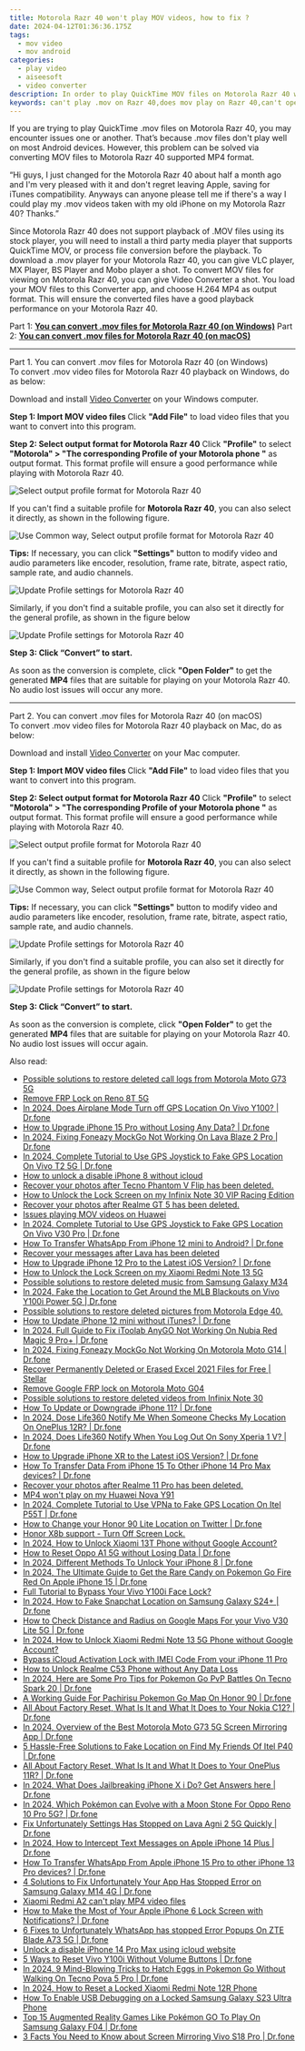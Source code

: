 ```yaml
---
title: Motorola Razr 40 won't play MOV videos, how to fix ?
date: 2024-04-12T01:36:36.175Z
tags: 
  - mov video
  - mov android
categories: 
  - play video
  - aiseesoft
  - video converter
description: In order to play QuickTime MOV files on Motorola Razr 40 without glitches, it is wise to get a professional MOV to Motorola Razr 40 converter. With its help, you can easily convert MOV files into Motorola Razr 40 preferred MP4 format. 
keywords: can't play .mov on Razr 40,does mov play on Razr 40,can't open .mov on Razr 40,Motorola  mov support,watch .mov on Motorola ,will mov play on Motorola Razr 40,best mov transcoder android,mov converter android 2018,video to mp4 codec converter for android,tv Motorola mov 265,mov to h264 converter android,how to convert mov into h264 on android
---
```


<div class="atpl-content atpl-for-aiseesoft-video-converter play-mov-on-android">

<div class="atpl-post-description-part-1">
<div class="tpl-content-sub-paragraph-normal">
  <p>
    If you are trying to play QuickTime .mov files on Motorola Razr 40, you may encounter issues one or another. That’s because .mov files don't play well on most Android devices. However, this problem can be solved via converting MOV files to Motorola Razr 40 supported MP4 format. 
  </p>
</div>
</div>



<div class="atpl-post-description-part-2">
<div class="tpl-content-sub-paragraph-question">
  “Hi guys, I just changed for the Motorola Razr 40 about half a month ago and I'm very pleased with it and don't regret leaving Apple, saving for iTunes compatibility. Anyways can anyone please tell me if there's a way I could play my .mov videos taken with my old iPhone on my Motorola Razr 40? Thanks.”
</div>
<div class="tpl-content-sub-paragraph-content">
<p>
  Since Motorola Razr 40 does not support playback of .MOV files using its stock player, you will need to install a third party media player that supports QuickTime MOV, or process file conversion before the playback. To download a .mov player for your Motorola Razr 40, you can give VLC player, MX Player, BS Player and Mobo player a shot. To convert MOV files for viewing on Motorola Razr 40, you can give Video Converter a shot. You load your MOV files to this Converter app, and choose H.264 MP4 as output format. This will ensure the converted files have a good playback performance on your Motorola Razr 40.
</p>
</div>
</div>

Part 1: <strong><a href="#p1">You can convert .mov files for Motorola Razr 40 (on Windows)</a></strong>
Part 2: <strong><a href="#p2">You can convert .mov files for Motorola Razr 40 (on macOS)</a></strong>

<!-- Part 1 -->
<a id="p1" name="p1" ></a><hr>

<div class="atpl-step-part-style">Part 1. You can convert .mov files for Motorola Razr 40 (on Windows)</div>
To convert .mov video files for Motorola Razr 40 playback on Windows, do as below:

Download and install <a class="atpl-step-content-a-style" href="https://tools.techidaily.com/aiseesoft-total-video-converter/" >Video Converter</a> on your Windows computer.


<strong>Step 1: Import MOV video files </strong>
Click <b>"Add File"</b> to load video files that you want to convert into this program.

<strong>Step 2: Select output format for Motorola Razr 40</strong>
Click <b>"Profile"</b> to select <b>"Motorola" > "The corresponding Profile of your Motorola phone "</b> as output format. This format profile will ensure a good performance while playing with Motorola Razr 40.

<img src="https://tools.techidaily.com/images/apps/aiseesoft/video-converter/devices/moto/fv.mp4/win/profile-5.png" class="atpl-imgstyle" alt="Select output profile format for Motorola Razr 40" />

If you can't find a suitable profile for **Motorola Razr 40**, you can also select it directly, as shown in the following figure.

<img src="https://tools.techidaily.com/images/apps/aiseesoft/video-converter/devices/common_android/fv.mp4/win/profile.png" class="atpl-imgstyle" alt="Use Common way, Select output profile format for Motorola Razr 40" />

<strong>Tips:</strong>
If necessary, you can click <b>"Settings"</b> button to modify video and audio parameters like encoder, resolution, frame rate, bitrate, aspect ratio, sample rate, and audio channels. 

<img src="https://tools.techidaily.com/images/apps/aiseesoft/video-converter/devices/moto/fv.mp4/win/settings-2.png" class="atpl-imgstyle"  alt="Update Profile settings for Motorola Razr 40" />

Similarly, if you don't find a suitable profile, you can also set it directly for the general profile, as shown in the figure below

<img src="https://tools.techidaily.com/images/apps/aiseesoft/video-converter/devices/common_android/fv.mp4/win/settings.png" class="atpl-imgstyle"  alt="Update Profile settings for Motorola Razr 40" />

<strong>Step 3: Click “Convert” to start.</strong>

As soon as the conversion is complete, click <b>"Open Folder"</b> to get the generated <b>MP4</b> files that are suitable for playing on your Motorola Razr 40. No audio lost issues will occur any more.

<!-- Part 2 -->
<a id="p2" name="p2"></a><hr>

<div class="atpl-step-part-style">Part 2. You can convert .mov files for Motorola Razr 40 (on macOS)</div>
To convert .mov video files for Motorola Razr 40 playback on Mac, do as below:

Download and install <a class="atpl-step-content-a-style" href="https://tools.techidaily.com/aiseesoft-total-video-converter/" >Video Converter</a> on your Mac computer.

<strong>Step 1: Import MOV video files </strong>
Click <b>"Add File"</b> to load video files that you want to convert into this program.

<strong>Step 2: Select output format for Motorola Razr 40</strong>
Click <b>"Profile"</b> to select <b>"Motorola" > "The corresponding Profile of your Motorola phone "</b> as output format. This format profile will ensure a good performance while playing with Motorola Razr 40.

<img src="https://tools.techidaily.com/images/apps/aiseesoft/video-converter/devices/moto/fv.mp4/mac/profile.png" class="atpl-imgstyle" alt="Select output profile format for Motorola Razr 40" />

If you can't find a suitable profile for **Motorola Razr 40**, you can also select it directly, as shown in the following figure.

<img src="https://tools.techidaily.com/images/apps/aiseesoft/video-converter/devices/common_android/fv.mp4/mac/profile.png" class="atpl-imgstyle" alt="Use Common way, Select output profile format for Motorola Razr 40" />

<strong>Tips:</strong>
If necessary, you can click <b>"Settings"</b> button to modify video and audio parameters like encoder, resolution, frame rate, bitrate, aspect ratio, sample rate, and audio channels. 

<img src="https://tools.techidaily.com/images/apps/aiseesoft/video-converter/devices/moto/fv.mp4/mac/settings.png" class="atpl-imgstyle"  alt="Update Profile settings for Motorola Razr 40" />

Similarly, if you don't find a suitable profile, you can also set it directly for the general profile, as shown in the figure below

<img src="https://tools.techidaily.com/images/apps/aiseesoft/video-converter/devices/common_android/fv.mp4/win/settings.png" class="atpl-imgstyle"  alt="Update Profile settings for Motorola Razr 40" />

<strong>Step 3: Click “Convert” to start.</strong>

As soon as the conversion is complete, click <b>"Open Folder"</b> to get the generated <b>MP4</b> files that are suitable for playing on your Motorola Razr 40. No audio lost issues will occur again.



<div class="atpl-post-end">
  <div class="atpl-post-device-model-description">
    
  </div>
</div>

<ins class="adsbygoogle"
     style="display:block"
     data-ad-client="ca-pub-7571918770474297"
     data-ad-slot="8358498916"
     data-ad-format="auto"
     data-full-width-responsive="true"></ins>


</div>
<ins class="adsbygoogle"
    style="display:block"
    data-ad-format="autorelaxed"
    data-ad-client="ca-pub-7571918770474297"
    data-ad-slot="1223367746"></ins>

<span class="atpl-alsoreadstyle">Also read:</span>
<div><ul>
<li><a href="https://review-topics.techidaily.com/possible-solutions-to-restore-deleted-call-logs-from-motorola-moto-g73-5g-by-fonelab-android-recover-call-logs/"><u>Possible solutions to restore deleted call logs from Motorola Moto G73 5G</u></a></li>
<li><a href="https://review-topics.techidaily.com/remove-frp-lock-on-reno-8t-5g-by-drfone-android-unlock-remove-google-frp/"><u>Remove FRP Lock on Reno 8T 5G</u></a></li>
<li><a href="https://review-topics.techidaily.com/in-2024-does-airplane-mode-turn-off-gps-location-on-vivo-y100-drfone-by-drfone-virtual-android/"><u>In 2024, Does Airplane Mode Turn off GPS Location On Vivo Y100? | Dr.fone</u></a></li>
<li><a href="https://review-topics.techidaily.com/how-to-upgrade-iphone-15-pro-without-losing-any-data-drfone-by-drfone-ios-system-repair-ios-system-repair/"><u>How to Upgrade iPhone 15 Pro without Losing Any Data? | Dr.fone</u></a></li>
<li><a href="https://review-topics.techidaily.com/in-2024-fixing-foneazy-mockgo-not-working-on-lava-blaze-2-pro-drfone-by-drfone-virtual-android/"><u>In 2024, Fixing Foneazy MockGo Not Working On Lava Blaze 2 Pro | Dr.fone</u></a></li>
<li><a href="https://review-topics.techidaily.com/in-2024-complete-tutorial-to-use-gps-joystick-to-fake-gps-location-on-vivo-t2-5g-drfone-by-drfone-virtual-android/"><u>In 2024, Complete Tutorial to Use GPS Joystick to Fake GPS Location On Vivo T2 5G | Dr.fone</u></a></li>
<li><a href="https://review-topics.techidaily.com/how-to-unlock-a-disable-iphone-8-without-icloud-by-drfone-ios-unlock-ios-unlock/"><u>How to unlock a disable iPhone 8 without icloud</u></a></li>
<li><a href="https://review-topics.techidaily.com/recover-your-photos-after-tecno-phantom-v-flip-has-been-deleted-by-fonelab-android-recover-photos/"><u>Recover your photos after Tecno Phantom V Flip has been deleted.</u></a></li>
<li><a href="https://review-topics.techidaily.com/how-to-unlock-the-lock-screen-on-my-infinix-note-30-vip-racing-edition-by-drfone-android-unlock-android-unlock/"><u>How to Unlock the Lock Screen on my Infinix Note 30 VIP Racing Edition</u></a></li>
<li><a href="https://review-topics.techidaily.com/recover-your-photos-after-realme-gt-5-has-been-deleted-by-fonelab-android-recover-photos/"><u>Recover your photos after Realme GT 5 has been deleted.</u></a></li>
<li><a href="https://review-topics.techidaily.com/issues-playing-mov-videos-on-huawei-by-aiseesoft-video-converter-play-mov-on-android/"><u>Issues playing MOV videos on Huawei </u></a></li>
<li><a href="https://review-topics.techidaily.com/in-2024-complete-tutorial-to-use-gps-joystick-to-fake-gps-location-on-vivo-v30-pro-drfone-by-drfone-virtual-android/"><u>In 2024, Complete Tutorial to Use GPS Joystick to Fake GPS Location On Vivo V30 Pro | Dr.fone</u></a></li>
<li><a href="https://review-topics.techidaily.com/how-to-transfer-whatsapp-from-iphone-12-mini-to-android-drfone-by-drfone-transfer-whatsapp-from-ios-transfer-whatsapp-from-ios/"><u>How To Transfer WhatsApp From iPhone 12 mini to Android? | Dr.fone</u></a></li>
<li><a href="https://review-topics.techidaily.com/recover-your-messages-after-lava-has-been-deleted-by-fonelab-android-recover-messages/"><u>Recover your messages after Lava has been deleted</u></a></li>
<li><a href="https://review-topics.techidaily.com/how-to-upgrade-iphone-12-pro-to-the-latest-ios-version-drfone-by-drfone-ios-system-repair-ios-system-repair/"><u>How to Upgrade iPhone 12 Pro to the Latest iOS Version? | Dr.fone</u></a></li>
<li><a href="https://review-topics.techidaily.com/how-to-unlock-the-lock-screen-on-my-xiaomi-redmi-note-13-5g-by-drfone-android-unlock-android-unlock/"><u>How to Unlock the Lock Screen on my Xiaomi Redmi Note 13 5G</u></a></li>
<li><a href="https://review-topics.techidaily.com/possible-solutions-to-restore-deleted-music-from-samsung-galaxy-m34-by-fonelab-android-recover-music/"><u>Possible solutions to restore deleted music from Samsung Galaxy M34</u></a></li>
<li><a href="https://review-topics.techidaily.com/in-2024-fake-the-location-to-get-around-the-mlb-blackouts-on-vivo-y100i-power-5g-drfone-by-drfone-virtual-android/"><u>In 2024, Fake the Location to Get Around the MLB Blackouts on Vivo Y100i Power 5G | Dr.fone</u></a></li>
<li><a href="https://review-topics.techidaily.com/possible-solutions-to-restore-deleted-pictures-from-motorola-edge-40-by-fonelab-android-recover-pictures/"><u>Possible solutions to restore deleted pictures from Motorola Edge 40.</u></a></li>
<li><a href="https://review-topics.techidaily.com/how-to-update-iphone-12-mini-without-itunes-drfone-by-drfone-ios-system-repair-ios-system-repair/"><u>How to Update iPhone 12 mini without iTunes? | Dr.fone</u></a></li>
<li><a href="https://review-topics.techidaily.com/in-2024-full-guide-to-fix-itoolab-anygo-not-working-on-nubia-red-magic-9-proplus-drfone-by-drfone-virtual-android/"><u>In 2024, Full Guide to Fix iToolab AnyGO Not Working On Nubia Red Magic 9 Pro+ | Dr.fone</u></a></li>
<li><a href="https://review-topics.techidaily.com/in-2024-fixing-foneazy-mockgo-not-working-on-motorola-moto-g14-drfone-by-drfone-virtual-android/"><u>In 2024, Fixing Foneazy MockGo Not Working On Motorola Moto G14 | Dr.fone</u></a></li>
<li><a href="https://review-topics.techidaily.com/recover-permanently-deleted-or-erased-excel-2021-files-for-free-stellar-by-stellar-guide/"><u>Recover Permanently Deleted or Erased Excel 2021 Files for Free | Stellar</u></a></li>
<li><a href="https://review-topics.techidaily.com/remove-google-frp-lock-on-motorola-moto-g04-by-drfone-android-unlock-remove-google-frp/"><u>Remove Google FRP lock on Motorola Moto G04</u></a></li>
<li><a href="https://review-topics.techidaily.com/possible-solutions-to-restore-deleted-videos-from-infinix-note-30-by-fonelab-android-recover-video/"><u>Possible solutions to restore deleted videos from Infinix Note 30</u></a></li>
<li><a href="https://review-topics.techidaily.com/how-to-update-or-downgrade-iphone-11-drfone-by-drfone-ios-system-repair-ios-system-repair/"><u>How To Update or Downgrade iPhone 11? | Dr.fone</u></a></li>
<li><a href="https://review-topics.techidaily.com/in-2024-dose-life360-notify-me-when-someone-checks-my-location-on-oneplus-12r-drfone-by-drfone-virtual-android/"><u>In 2024, Dose Life360 Notify Me When Someone Checks My Location On OnePlus 12R? | Dr.fone</u></a></li>
<li><a href="https://review-topics.techidaily.com/in-2024-does-life360-notify-when-you-log-out-on-sony-xperia-1-v-drfone-by-drfone-virtual-android/"><u>In 2024, Does Life360 Notify When You Log Out On Sony Xperia 1 V? | Dr.fone</u></a></li>
<li><a href="https://review-topics.techidaily.com/how-to-upgrade-iphone-xr-to-the-latest-ios-version-drfone-by-drfone-ios-system-repair-ios-system-repair/"><u>How to Upgrade iPhone XR to the Latest iOS Version? | Dr.fone</u></a></li>
<li><a href="https://review-topics.techidaily.com/how-to-transfer-data-from-iphone-15-to-other-iphone-14-pro-max-devices-drfone-by-drfone-transfer-data-from-ios-transfer-data-from-ios/"><u>How To Transfer Data From iPhone 15 To Other iPhone 14 Pro Max devices? | Dr.fone</u></a></li>
<li><a href="https://review-topics.techidaily.com/recover-your-photos-after-realme-11-pro-has-been-deleted-by-fonelab-android-recover-photos/"><u>Recover your photos after Realme 11 Pro has been deleted.</u></a></li>
<li><a href="https://review-topics.techidaily.com/mp4-won-t-play-on-my-huawei-nova-y91-by-aiseesoft-video-converter-play-mp4-on-android/"><u>MP4 won't play on my Huawei Nova Y91</u></a></li>
<li><a href="https://review-topics.techidaily.com/in-2024-complete-tutorial-to-use-vpna-to-fake-gps-location-on-itel-p55t-drfone-by-drfone-virtual-android/"><u>In 2024, Complete Tutorial to Use VPNa to Fake GPS Location On Itel P55T | Dr.fone</u></a></li>
<li><a href="https://review-topics.techidaily.com/how-to-change-your-honor-90-lite-location-on-twitter-drfone-by-drfone-virtual-android/"><u>How to Change your Honor 90 Lite Location on Twitter | Dr.fone</u></a></li>
<li><a href="https://phone-solutions.techidaily.com/honor-x8b-support-turn-off-screen-lock-by-drfone-android-unlock-android-unlock/"><u>Honor X8b support - Turn Off Screen Lock.</u></a></li>
<li><a href="https://unlock-android.techidaily.com/in-2024-how-to-unlock-xiaomi-13t-phone-without-google-account-by-drfone-android/"><u>In 2024, How to Unlock Xiaomi 13T Phone without Google Account?</u></a></li>
<li><a href="https://techidaily.com/how-to-reset-oppo-a1-5g-without-losing-data-drfone-by-drfone-reset-android-reset-android/"><u>How to Reset Oppo A1 5G without Losing Data | Dr.fone</u></a></li>
<li><a href="https://iphone-unlock.techidaily.com/in-2024-different-methods-to-unlock-your-iphone-8-drfone-by-drfone-ios/"><u>In 2024, Different Methods To Unlock Your iPhone 8 | Dr.fone</u></a></li>
<li><a href="https://ios-pokemon-go.techidaily.com/in-2024-the-ultimate-guide-to-get-the-rare-candy-on-pokemon-go-fire-red-on-apple-iphone-15-drfone-by-drfone-virtual-ios/"><u>In 2024, The Ultimate Guide to Get the Rare Candy on Pokemon Go Fire Red On Apple iPhone 15 | Dr.fone</u></a></li>
<li><a href="https://android-unlock.techidaily.com/full-tutorial-to-bypass-your-vivo-y100i-face-lock-by-drfone-android/"><u>Full Tutorial to Bypass Your Vivo Y100i Face Lock?</u></a></li>
<li><a href="https://location-social.techidaily.com/in-2024-how-to-fake-snapchat-location-on-samsung-galaxy-s24plus-drfone-by-drfone-virtual-android/"><u>In 2024, How to Fake Snapchat Location on Samsung Galaxy S24+ | Dr.fone</u></a></li>
<li><a href="https://android-location-track.techidaily.com/how-to-check-distance-and-radius-on-google-maps-for-your-vivo-v30-lite-5g-drfone-by-drfone-virtual-android/"><u>How to Check Distance and Radius on Google Maps For your Vivo V30 Lite 5G | Dr.fone</u></a></li>
<li><a href="https://unlock-android.techidaily.com/in-2024-how-to-unlock-xiaomi-redmi-note-13-5g-phone-without-google-account-by-drfone-android/"><u>In 2024, How to Unlock Xiaomi Redmi Note 13 5G Phone without Google Account?</u></a></li>
<li><a href="https://activate-lock.techidaily.com/bypass-icloud-activation-lock-with-imei-code-from-your-iphone-11-pro-by-drfone-ios/"><u>Bypass iCloud Activation Lock with IMEI Code From your iPhone 11 Pro</u></a></li>
<li><a href="https://easy-unlock-android.techidaily.com/how-to-unlock-realme-c53-phone-without-any-data-loss-by-drfone-android/"><u>How to Unlock Realme C53 Phone without Any Data Loss</u></a></li>
<li><a href="https://pokemon-go-android.techidaily.com/in-2024-here-are-some-pro-tips-for-pokemon-go-pvp-battles-on-tecno-spark-20-drfone-by-drfone-virtual-android/"><u>In 2024, Here are Some Pro Tips for Pokemon Go PvP Battles On Tecno Spark 20 | Dr.fone</u></a></li>
<li><a href="https://pokemon-go-android.techidaily.com/a-working-guide-for-pachirisu-pokemon-go-map-on-honor-90-drfone-by-drfone-virtual-android/"><u>A Working Guide For Pachirisu Pokemon Go Map On Honor 90 | Dr.fone</u></a></li>
<li><a href="https://phone-solutions.techidaily.com/all-about-factory-reset-what-is-it-and-what-it-does-to-your-nokia-c12-drfone-by-drfone-reset-android-reset-android/"><u>All About Factory Reset, What Is It and What It Does to Your Nokia C12? | Dr.fone</u></a></li>
<li><a href="https://screen-mirror.techidaily.com/in-2024-overview-of-the-best-motorola-moto-g73-5g-screen-mirroring-app-drfone-by-drfone-android/"><u>In 2024, Overview of the Best Motorola Moto G73 5G Screen Mirroring App | Dr.fone</u></a></li>
<li><a href="https://location-fake.techidaily.com/5-hassle-free-solutions-to-fake-location-on-find-my-friends-of-itel-p40-drfone-by-drfone-virtual-android/"><u>5 Hassle-Free Solutions to Fake Location on Find My Friends Of Itel P40 | Dr.fone</u></a></li>
<li><a href="https://phone-solutions.techidaily.com/all-about-factory-reset-what-is-it-and-what-it-does-to-your-oneplus-11r-drfone-by-drfone-reset-android-reset-android/"><u>All About Factory Reset, What Is It and What It Does to Your OnePlus 11R? | Dr.fone</u></a></li>
<li><a href="https://iphone-unlock.techidaily.com/in-2024-what-does-jailbreaking-iphone-x-i-do-get-answers-here-drfone-by-drfone-ios/"><u>In 2024, What Does Jailbreaking iPhone X i Do? Get Answers here | Dr.fone</u></a></li>
<li><a href="https://android-pokemon-go.techidaily.com/in-2024-which-pokemon-can-evolve-with-a-moon-stone-for-oppo-reno-10-pro-5g-drfone-by-drfone-virtual-android/"><u>In 2024, Which Pokémon can Evolve with a Moon Stone For Oppo Reno 10 Pro 5G? | Dr.fone</u></a></li>
<li><a href="https://howto.techidaily.com/fix-unfortunately-settings-has-stopped-on-lava-agni-2-5g-quickly-drfone-by-drfone-fix-android-problems-fix-android-problems/"><u>Fix Unfortunately Settings Has Stopped on Lava Agni 2 5G Quickly | Dr.fone</u></a></li>
<li><a href="https://ios-location-track.techidaily.com/in-2024-how-to-intercept-text-messages-on-apple-iphone-14-plus-drfone-by-drfone-virtual-ios/"><u>In 2024, How to Intercept Text Messages on Apple iPhone 14 Plus | Dr.fone</u></a></li>
<li><a href="https://techidaily.com/how-to-transfer-whatsapp-from-apple-iphone-15-pro-to-other-iphone-13-pro-devices-drfone-by-drfone-transfer-whatsapp-from-ios-transfer-whatsapp-from-ios/"><u>How To Transfer WhatsApp From Apple iPhone 15 Pro to other iPhone 13 Pro devices? | Dr.fone</u></a></li>
<li><a href="https://howto.techidaily.com/4-solutions-to-fix-unfortunately-your-app-has-stopped-error-on-samsung-galaxy-m14-4g-drfone-by-drfone-fix-android-problems-fix-android-problems/"><u>4 Solutions to Fix Unfortunately Your App Has Stopped Error on Samsung Galaxy M14 4G | Dr.fone</u></a></li>
<li><a href="https://techidaily.com/xiaomi-redmi-a2-can-t-play-mp4-video-files-by-aiseesoft-video-converter-play-mp4-on-android/"><u>Xiaomi Redmi A2 can't play MP4 video files</u></a></li>
<li><a href="https://iphone-unlock.techidaily.com/how-to-make-the-most-of-your-apple-iphone-6-lock-screen-with-notifications-drfone-by-drfone-ios/"><u>How to Make the Most of Your Apple iPhone 6 Lock Screen with Notifications? | Dr.fone</u></a></li>
<li><a href="https://howto.techidaily.com/6-fixes-to-unfortunately-whatsapp-has-stopped-error-popups-on-zte-blade-a73-5g-drfone-by-drfone-fix-android-problems-fix-android-problems/"><u>6 Fixes to Unfortunately WhatsApp has stopped Error Popups On ZTE Blade A73 5G | Dr.fone</u></a></li>
<li><a href="https://techidaily.com/unlock-a-disable-iphone-14-pro-max-using-icloud-website-by-drfone-ios-unlock-ios-unlock/"><u>Unlock a disable iPhone 14 Pro Max using icloud website</u></a></li>
<li><a href="https://phone-solutions.techidaily.com/5-ways-to-reset-vivo-y100i-without-volume-buttons-drfone-by-drfone-reset-android-reset-android/"><u>5 Ways to Reset Vivo Y100i Without Volume Buttons | Dr.fone</u></a></li>
<li><a href="https://android-pokemon-go.techidaily.com/in-2024-9-mind-blowing-tricks-to-hatch-eggs-in-pokemon-go-without-walking-on-tecno-pova-5-pro-drfone-by-drfone-virtual-android/"><u>In 2024, 9 Mind-Blowing Tricks to Hatch Eggs in Pokemon Go Without Walking On Tecno Pova 5 Pro | Dr.fone</u></a></li>
<li><a href="https://unlock-android.techidaily.com/in-2024-how-to-reset-a-locked-xiaomi-redmi-note-12r-phone-by-drfone-android/"><u>In 2024, How to Reset a Locked Xiaomi Redmi Note 12R Phone</u></a></li>
<li><a href="https://android-unlock.techidaily.com/how-to-enable-usb-debugging-on-a-locked-samsung-galaxy-s23-ultra-phone-by-drfone-android/"><u>How To Enable USB Debugging on a Locked Samsung Galaxy S23 Ultra Phone</u></a></li>
<li><a href="https://android-pokemon-go.techidaily.com/top-15-augmented-reality-games-like-pokemon-go-to-play-on-samsung-galaxy-f04-drfone-by-drfone-virtual-android/"><u>Top 15 Augmented Reality Games Like Pokémon GO To Play On Samsung Galaxy F04 | Dr.fone</u></a></li>
<li><a href="https://screen-mirror.techidaily.com/3-facts-you-need-to-know-about-screen-mirroring-vivo-s18-pro-drfone-by-drfone-android/"><u>3 Facts You Need to Know about Screen Mirroring Vivo S18 Pro | Dr.fone</u></a></li>
</ul></div>
